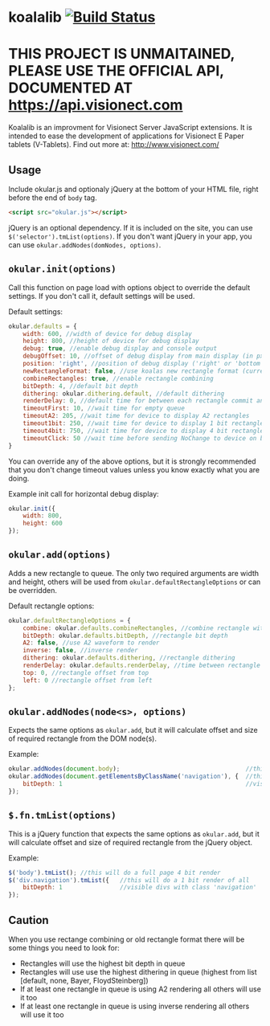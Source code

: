 koalalib [![Build Status](https://travis-ci.org/visionect/koalalib.png?branch=master)](https://travis-ci.org/visionect/koalalib)
=========================================================================================================================================


# THIS PROJECT IS UNMAITAINED, PLEASE USE THE OFFICIAL API, DOCUMENTED AT https://api.visionect.com

Koalalib is an improvment for Visionect Server JavaScript extensions. It is intended to ease the development of applications for Visionect E Paper tablets (V-Tablets). Find out more at: http://www.visionect.com/

Usage
-----
Include okular.js and optionaly jQuery at the bottom of your HTML file, right before the end of `body` tag.

```html
<script src="okular.js"></script>
```

jQuery is an optional dependency. If it is included on the site, you can use `$('selector').tmList(options)`. If you don't want jQuery in your app, you can use `okular.addNodes(domNodes, options)`.

`okular.init(options)`
----------------------
Call this function on page load with options object to override the default settings. If you don't call it, default settings will be used.

Default settings:

```javascript
okular.defaults = {
    width: 600, //width of device for debug display
    height: 800, //height of device for debug display
    debug: true, //enable debug display and console output
    debugOffset: 10, //offset of debug display from main display (in px)
    position: 'right', //position of debug display ('right' or 'bottom')
    newRectangleFormat: false, //use koalas new rectangle format (currently not supported by device firmware)
    combineRectangles: true, //enable rectangle combining
    bitDepth: 4, //default bit depth
    dithering: okular.dithering.default, //default dithering
    renderDelay: 0, //default time for between each rectangle commit and actual rendering to device
    timeoutFirst: 10, //wait time for empty queue
    timeoutA2: 205, //wait time for device to display A2 rectangles
    timeout1bit: 250, //wait time for device to display 1 bit rectangles
    timeout4bit: 750, //wait time for device to display 4 bit rectangles
    timeoutClick: 50 //wait time before sending NoChange to device on body click if there are no rectangles in queue
}
```

You can override any of the above options, but it is strongly recommended that you don't change timeout values unless you know exactly what you are doing.

Example init call for horizontal debug display:

```javascript
okular.init({
    width: 800,
    height: 600
});
```

`okular.add(options)`
---------------------
Adds a new rectangle to queue. The only two required arguments are width and height, others will be used from `okular.defaultRectangleOptions` or can be overridden.

Default rectangle options:

```javascript
okular.defaultRectangleOptions = {
    combine: okular.defaults.combineRectangles, //combine rectangle with others
    bitDepth: okular.defaults.bitDepth, //rectangle bit depth
    A2: false, //use A2 waveform to render
    inverse: false, //inverse render
    dithering: okular.defaults.dithering, //rectangle dithering
    renderDelay: okular.defaults.renderDelay, //time between rectangle commit and actual rendering to device
    top: 0, //rectangle offset from top
    left: 0 //rectangle offset from left
};
```

`okular.addNodes(node<s>, options)`
----------------------
Expects the same options as `okular.add`, but it will calculate offset and size of required rectangle from the DOM node(s).

Example:

```javascript
okular.addNodes(document.body);                                   //this will do a full page 4 bit render
okular.addNodes(document.getElementsByClassName('navigation'), {  //this will do a 1 bit render of all
    bitDepth: 1                                                   //visible elements with class 'navigation'
});
```

`$.fn.tmList(options)`
----------------------
This is a jQuery function that expects the same options as `okular.add`, but it will calculate offset and size of required rectangle from the jQuery object.

Example:

```javascript
$('body').tmList(); //this will do a full page 4 bit render
$('div.navigation').tmList({   //this will do a 1 bit render of all
    bitDepth: 1                //visible divs with class 'navigation'
});
```

Caution
-------

When you use rectange combining or old rectangle format there will be some things you need to look for:
* Rectangles will use the highest bit depth in queue
* Rectangles will use use the highest dithering in queue (highest from list [default, none, Bayer, FloydSteinberg])
* If at least one rectangle in queue is using A2 rendering all others will use it too
* If at least one rectangle in queue is using inverse rendering all others will use it too
